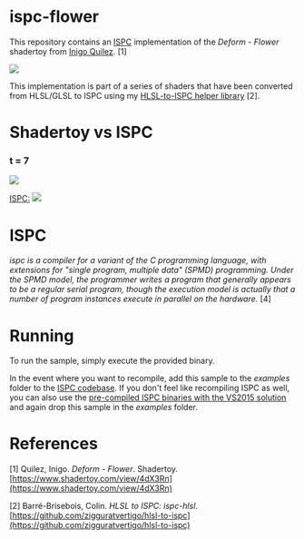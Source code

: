 # ispc-flower
This repository contains an [ISPC](https://ispc.github.io/index.html) implementation of the <i>Deform - Flower</i> shadertoy from [Inigo Quilez](https://www.shadertoy.com/view/4dX3Rn). [1]

<img src="https://github.com/zigguratvertigo/ispc-flower/blob/master/Results/flower-ispc.png?raw=true">

This implementation is part of a series of shaders that have been converted from HLSL/GLSL to ISPC using my [HLSL-to-ISPC helper library](https://github.com/zigguratvertigo/hlsl-to-ispc) [2].

# Shadertoy vs ISPC
### t = 7
<img src="https://github.com/zigguratvertigo/ispc-flower/blob/master/Results/flower.png?raw=true">

<u>ISPC:</u>
<img src="https://github.com/zigguratvertigo/ispc-flower/blob/master/Results/flower-ispc.png?raw=true">

# ISPC
<i>ispc is a compiler for a variant of the C programming language, with extensions for "single program, multiple data" (SPMD) programming. Under the SPMD model, the programmer writes a program that generally appears to be a regular serial program, though the execution model is actually that a number of program instances execute in parallel on the hardware.</i> [4]

# Running
To run the sample, simply execute the provided binary. 

In the event where you want to recompile, add this sample to the <i>examples</i> folder to the [ISPC codebase](https://github.com/ispc/ispc). If you don't feel like recompiling ISPC as well, you can also use the [pre-compiled ISPC binaries with the VS2015 solution](https://ispc.github.io/downloads.html) and again drop this sample in the <i>examples</i> folder.

# References
[1] Quilez, Inigo. _Deform - Flower_. Shadertoy. [https://www.shadertoy.com/view/4dX3Rn](https://www.shadertoy.com/view/4dX3Rn) 

[2] Barré-Brisebois, Colin. <i>HLSL to ISPC: ispc-hlsl</i>. [https://github.com/zigguratvertigo/hlsl-to-ispc](https://github.com/zigguratvertigo/hlsl-to-ispc) 
